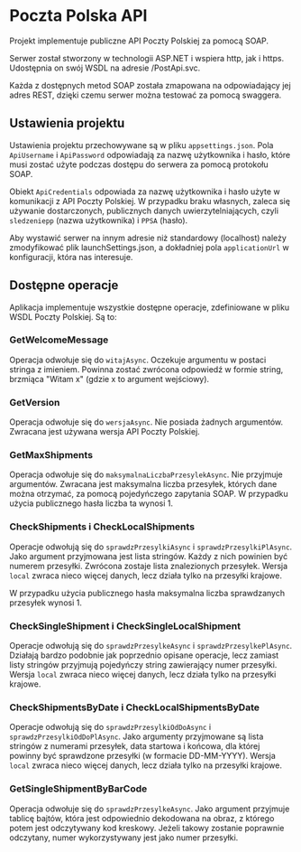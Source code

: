 # Poczta Polska API

Projekt implementuje publiczne API Poczty Polskiej za pomocą SOAP. 

Serwer został stworzony w technologii ASP.NET i wspiera http, jak i https. Udostępnia on swój WSDL na adresie /PostApi.svc.

Każda z dostępnych metod SOAP została zmapowana na odpowiadający jej adres REST, dzięki czemu serwer można testować za pomocą swaggera.

## Ustawienia projektu

Ustawienia projektu przechowywane są w pliku `appsettings.json`. Pola `ApiUsername` i `ApiPassword` odpowiadają za nazwę użytkownika i hasło, które musi zostać użyte podczas dostępu do serwera za pomocą protokołu SOAP. 

Obiekt `ApiCredentials` odpowiada za nazwę użytkownika i hasło użyte w komunikacji z API Poczty Polskiej. W przypadku braku własnych, zaleca się używanie dostarczonych, publicznych danych uwierzytelniających, czyli `sledzeniepp` (nazwa użytkownika) i `PPSA` (hasło).

Aby wystawić serwer na innym adresie niż standardowy (localhost) należy zmodyfikować plik launchSettings.json, a dokładniej pola `applicationUrl` w konfiguracji, która nas interesuje.

## Dostępne operacje

Aplikacja implementuje wszystkie dostępne operacje, zdefiniowane w pliku WSDL Poczty Polskiej. Są to:

### GetWelcomeMessage

Operacja odwołuje się do `witajAsync`. Oczekuje argumentu w postaci stringa z imieniem. Powinna zostać zwrócona odpowiedź w formie string, brzmiąca "Witam x" (gdzie x to argument wejściowy).

### GetVersion

Operacja odwołuje się do `wersjaAsync`. Nie posiada żadnych argumentów. Zwracana jest używana wersja API Poczty Polskiej.

### GetMaxShipments

Operacja odwołuje się do `maksymalnaLiczbaPrzesylekAsync`. Nie przyjmuje argumentów. Zwracana jest maksymalna liczba przesyłek, których dane można otrzymać, za pomocą pojedyńczego zapytania SOAP. W przypadku użycia publicznego hasła liczba ta wynosi 1.

### CheckShipments i CheckLocalShipments

Operacje odwołują się do `sprawdzPrzesylkiAsync` i `sprawdzPrzesylkiPlAsync`. Jako argument przyjmowana jest lista stringów. Każdy z nich powinien być numerem przesyłki. Zwrócona zostaje lista znalezionych przesyłek. Wersja `local` zwraca nieco więcej danych, lecz działa tylko na przesyłki krajowe.

W przypadku użycia publicznego hasła maksymalna liczba sprawdzanych przesyłek wynosi 1.

### CheckSingleShipment i CheckSingleLocalShipment

Operacje odwołują się do `sprawdzPrzesylkeAsync` i `sprawdzPrzesylkePlAsync`. Działają bardzo podobnie jak poprzednio opisane operacje, lecz zamiast listy stringów przyjmują pojedyńczy string zawierający numer przesyłki. Wersja `local` zwraca nieco więcej danych, lecz działa tylko na przesyłki krajowe.

### CheckShipmentsByDate i CheckLocalShipmentsByDate

Operacje odwołują się do `sprawdzPrzesylkiOdDoAsync` i `sprawdzPrzesylkiOdDoPlAsync`. Jako argumenty przyjmowane są lista stringów z numerami przesyłek, data startowa i końcowa, dla której powinny być sprawdzone przesyłki (w formacie DD-MM-YYYY). Wersja `local` zwraca nieco więcej danych, lecz działa tylko na przesyłki krajowe.

### GetSingleShipmentByBarCode

Operacja odwołuje się do `sprawdzPrzesylkeAsync`. Jako argument przyjmuje tablicę bajtów, która jest odpowiednio dekodowana na obraz, z którego potem jest odczytywany kod kreskowy. Jeżeli takowy zostanie poprawnie odczytany, numer wykorzystywany jest jako numer przesyłki.